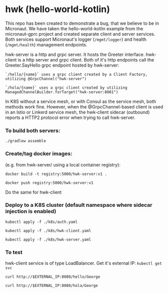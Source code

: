 # hwk (hello-world-kotlin)

This repo has been created to demonstrate a bug, that we believe to be in Micronaut. We have taken
the hello-world-kotlin example from the micronaut-gprc project and created separate client and server
services. Both services support Micronaut's logger (`/mgmt/logger`) and health (`/mgmt/health`) management endpoints.

hwk-server is a http and grpc server. It hosts the Greeter interface. 
hwk-client is a http server and grpc client. Both of it's http endpoints call the Greeter.SayHello grpc endpoint hosted by hwk-server:
   
    `/hello/{name}` uses a grpc client created by a Client Factory, utilizing @GrpcChannel("hwk-server")
    
    `/hola/{name}` uses a grpc client created by utilizing ManagedChannelBuilder.forTarget("hwk-server:8081")
    
In K8S without a service mesh, or with Consul as the service mesh, both methods work fine.
However, when the @GrpcChannel-based client is used in an Istio or Linkerd service mesh, the hwk-client sidecar (outbound) 
reports a HTTP2 protocol error when trying to call hwk-server.

### To build both servers:
`./gradlew assemble ` 

### Create/tag docker images:
(e.g. from hwk-server/ using a local container registry):

`docker build -t registry:5000/hwk-server:v1 .`

`docker push registry:5000/hwk-server:v1`

Do the same for hwk-client


### Deploy to a K8S cluster (default namespace where sidecar injection is enabled)

`kubectl apply -f ./k8s/auth.yaml`

`kubectl apply -f ./k8s/hwk-client.yaml`

`kubectl apply -f ./k8s/hwk-server.yaml`


### To test

hwk-client service is of type LoadBalancer. Get it's external IP: `kubectl get svc`

`curl http://$EXTERNAL_IP:8080/hello/George`

`curl http://$EXTERNAL_IP:8080/hola/George`

    
